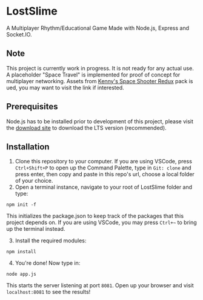 # LostSlime
A Multiplayer Rhythm/Educational Game Made with Node.js, Express and Socket.IO.

## Note
This project is currently work in progress. It is not ready for any actual use. A placeholder "Space Travel" is implemented for proof of concept for multiplayer networking. Assets from [Kenny's Space Shooter Redux](https://kenney.nl/assets/space-shooter-redux) pack is ued, you may want to visit the link if interested.

## Prerequisites
Node.js has to be installed prior to development of this project, please visit the [download site](https://nodejs.org/en/) to download the LTS version (recommended).

## Installation
1. Clone this repository to your computer. If you are using VSCode, press ```Ctrl+Shift+P``` to open up the Command Palette, type in ```Git: clone``` and press enter, then copy and paste in this repo's url, choose a local folder of your choice.
2. Open a terminal instance, navigate to your root of LostSlime folder and type:
~~~
npm init -f
~~~
  This initializes the package.json to keep track of the packages that this project depends on. If you are using VSCode, you may press ``Ctrl+~`` to bring up the terminal instead.
 
3. Install the required modules:
~~~
npm install
~~~
4. You're done! Now type in:
~~~
node app.js
~~~
This starts the server listening at port ```8081```. Open up your browser and visit ```localhost:8081``` to see the results!
